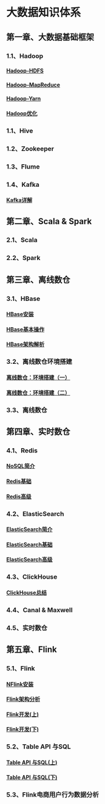 # 大数据知识体系

## 第一章、大数据基础框架

### 1.1、Hadoop

#### [Hadoop-HDFS](Hadoop/Hadoop-HDFS.md)

#### [Hadoop-MapReduce](Hadoop/Hadoop-MapReduce.md)

#### [Hadoop-Yarn](Hadoop/Hadoop-Yarn.md)

#### [Hadoop优化](Hadoop/Hadoop优化.md)

### 1.1、Hive

### 1.2、Zookeeper

### 1.3、Flume

### 1.4、Kafka

#### [Kafka详解](Kafka/Kafka总结.md)



## 第二章、Scala & Spark

### 2.1、Scala

### 2.2、Spark



## 第三章、离线数仓

### 3.1、HBase

#### [HBase安装](HBase/HBase安装.md)	

#### [HBase基本操作](HBase/HBase基本操作.md)	

#### [HBase架构解析](HBase/HBase架构解析.md)

### 3.2、离线数仓环境搭建

#### [离线数仓：环境搭建（一）](DataWarehouse-Offline/离线数仓：环境搭建-1.md)

#### [离线数仓：环境搭建（二）](DataWarehouse-Offline/离线数仓：环境搭建-2.md)

### 3.3、离线数仓



## 第四章、实时数仓

### 4.1、Redis

#### [NoSQL简介](Redis/NoSQL.md)	

#### [Redis基础](Redis/Redis基础.md) 	

#### [Redis高级](Redis/Redis高级.md)

### 4.2、ElasticSearch

#### [ElasticSearch简介](ES/ElasticSearch.md)	

#### [ElasticSearch基础](ES/ES_Restful_API(DSL)基础.md)	

#### [ElasticSearch高级](ES/ES_Restful_API(DSL)高级.md)

### 4.3、ClickHouse

#### [ClickHouse总结](ClickHouse/ClickHouse.md)

### 4.4、Canal & Maxwell

### 4.5、实时数仓



## 第五章、Flink

### 5.1、Flink

#### [NFlink安装](Flink/Flink安装.md)	   

#### [Flink架构分析](Flink/Flink架构分析.md) 	

#### [Flink开发(上)](Flink/Flink开发（一）.md)	

#### [Flink开发(下)](Flink/Flink开发（二）.md)

### 5.2、Table API 与SQL

#### [Table API 与SQL(上)](Flink/Table-API与SQL-1.md)	   

#### [Table API 与SQL(下)](Flink/Table-API与SQL-2.md) 	

### 5.3、Flink电商用户行为数据分析